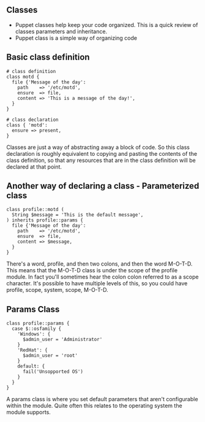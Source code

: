 ## Classes
- Puppet classes help keep your code organized. This is a quick review of classes parameters and inheritance.
- Puppet class is a simple way of organizing code

## Basic class definition

```
# class definition
class motd {
  file {'Message of the day':
    path    => '/etc/motd',
    ensure  => file,
    content => 'This is a message of the day!',
  }
}

# class declaration
class { 'motd':
  ensure => present,
}
```

Classes are just a way of abstracting away a block of code. So this class declaration is roughly equivalent to copying and pasting the contents of the class definition, so that any resources that are in the class definition will be declared at that point.

## Another way of declaring a class - Parameterized class
```
class profile::motd (
  String $message = 'This is the default message',
) inherits profile::params {
  file {'Message of the day':
    path    => '/etc/motd',
    ensure  => file,
    content => $message,
  }
}
```
There's a word, profile, and then two colons, and then the word M-O-T-D. This means that the M-O-T-D class is under the scope of the profile module. In fact you'll sometimes hear the colon colon referred to as a scope character. It's possible to have multiple levels of this, so you could have profile, scope, system, scope, M-O-T-D.

## Params Class
```
class profile::params {
  case $::osfamily {
    'Windows': {
      $admin_user = 'Administrator'
    }
    'RedHat': {
      $admin_user = 'root'
    }
    default: {
      fail('Unsopported OS')
    }
  }
}
```
A params class is where you set default parameters that aren't configurable within the module. Quite often this relates to the operating system the module supports.